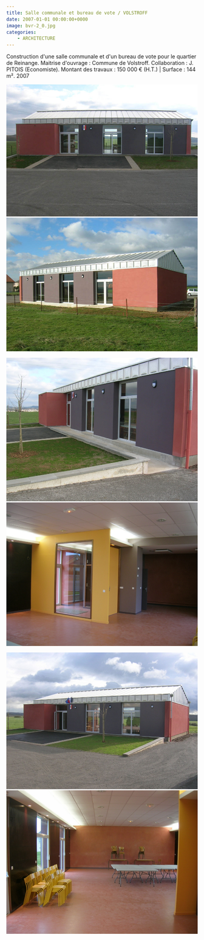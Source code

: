 ```yaml
---
title: Salle communale et bureau de vote / VOLSTROFF
date: 2007-01-01 00:00:00+0000
image: bvr-2_0.jpg
categories:
    - ARCHITECTURE
---
```


Construction d'une salle communale et d'un bureau de vote pour le quartier de
            Reinange.
            Maitrise d'ouvrage : Commune de Volstroff.
            Collaboration : J. PITOIS (Economiste).
            Montant des travaux : 150 000 € (H.T.) | Surface : 144 m².
            2007

![Image 1](bvr-2_0.jpg) ![Image 2](bvr-1_0.jpg)

![Image 3](image002.jpg) ![Image 4](image003.jpg)

![Image 5](image001.jpg) ![Image 6](image005.jpg)

